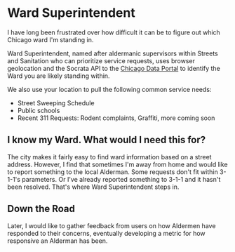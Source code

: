 # Ward Superintendent
I have long been frustrated over how difficult it can be to figure out which Chicago ward I'm standing in. 

Ward Superintendent, named after aldermanic supervisors within Streets and Sanitation who can prioritize service requests, uses browser geolocation and the Socrata API to the [Chicago Data Portal](https://data.cityofchicago.org/) to identify the Ward you are likely standing within.

We also use your location to pull the following common service needs:
* Street Sweeping Schedule
* Public schools
* Recent 311 Requests: Rodent complaints, Graffiti, more coming soon

## I know my Ward. What would I need this for?
The city makes it fairly easy to find ward information based on a street address. However, I find that sometimes I'm away from home and would like to report something to the local Alderman. Some requests don't fit within 3-1-1's parameters. Or I've already reported something to 3-1-1 and it hasn't been resolved. That's where Ward Superintendent steps in.

## Down the Road
Later, I would like to gather feedback from users on how Aldermen have responded to their concerns, eventually developing a metric for how responsive an Alderman has been. 
